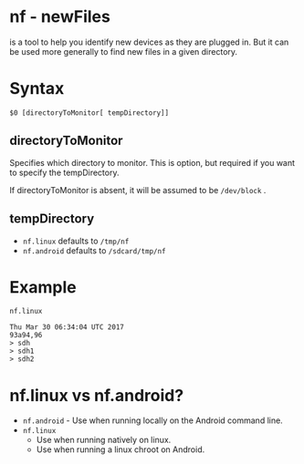 # nf - newFiles

is a tool to help you identify new devices as they are plugged in. But it can be used more generally to find new files in a given directory.

# Syntax

    $0 [directoryToMonitor[ tempDirectory]]

## directoryToMonitor

Specifies which directory to monitor. This is option, but required if you want to specify the tempDirectory.

If directoryToMonitor is absent, it will be assumed to be `/dev/block` .

## tempDirectory

* `nf.linux` defaults to `/tmp/nf`
* `nf.android` defaults to `/sdcard/tmp/nf`

# Example

    nf.linux
    
    Thu Mar 30 06:34:04 UTC 2017
    93a94,96
    > sdh
    > sdh1
    > sdh2

# nf.linux vs nf.android?

* `nf.android` - Use when running locally on the Android command line.
* `nf.linux`
  * Use when running natively on linux.
  * Use when running a linux chroot on Android.

